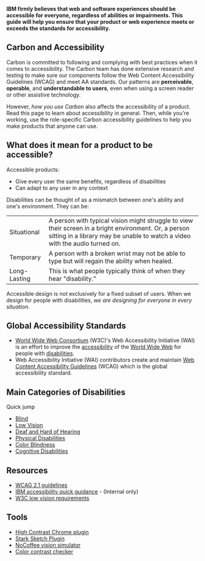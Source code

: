 **IBM firmly believes that web and software experiences should be accessible for everyone, regardless of abilities or impairments. This guide will help you ensure that your product or web experience meets or exceeds the standards for accessibility.**



## Carbon and Accessibility

Carbon is committed to following and complying with best practices when it comes to accessibility. The Carbon team has done extensive research and testing to make sure our components follow the Web Content Accessibility Guidelines (WCAG) and meet AA standards. Our patterns are **perceivable**, **operable**, and **understandable to users**, even when using a screen reader or other assistive technology.

However, _how you use Carbon_ also affects the accessibility of a product. Read this page to learn about accessibility in general. Then, while you're working, use the role-specific Carbon accessibility guidelines to help you make products that anyone can use.

## What does it mean for a product to be accessible?

Accessible products:

- Give every user the same benefits, regardless of disabilities
- Can adapt to any user in any context

Disabilities can be thought of as a mismatch between one's ability and one's environment. They can be:

|               |                 |
|-------------  | ----------------|  
| Situational   |     A person with typical vision might struggle to view their screen in a bright environment. Or, a person sitting in a library may be unable to watch a video with the audio turned on. |
| Temporary     |     A person with a broken wrist may not be able to type but will regain the ability when healed.      |
| Long-Lasting  |     This is what people typically think of when they hear "disability."    |

Accessible design is not exclusively for a fixed subset of users. When we design for people with disabilities, _we are designing for everyone in every situation._

## Global Accessibility Standards

- [World Wide Web Consortium](https://en.wikipedia.org/wiki/World_Wide_Web_Consortium) (W3C)'s Web Accessibility Initiative (WAI) is an effort to improve the [accessibility](https://en.wikipedia.org/wiki/Web_accessibility) of the [World Wide Web](https://en.wikipedia.org/wiki/World_Wide_Web) for people with [disabilities](https://en.wikipedia.org/wiki/Disability).
- Web Accessibility Initiative (WAI) contributors create and maintain [Web Content Accessibility Guidelines](https://www.w3.org/TR/WCAG21/) (WCAG) which is the global accessibility standard.

## Main Categories of Disabilities

Quick jump
- [Blind](/guidelines/accessibility/disabilities/#blind)
- [Low Vision](/guidelines/accessibility/disabilities/#low-vision)
- [Deaf and Hard of Hearing](/guidelines/accessibility/disabilities/#deaf)
- [Physical Disabilities](/guidelines/accessibility/disabilities/#physical)
- [Color Blindness](/guidelines/accessibility/disabilities/#color)
- [Cognitive Disabilities](/guidelines/accessibility/disabilities/#cognitive)


## Resources
- [WCAG 2.1 guidelines](https://www.w3.org/TR/WCAG21/)
- [IBM accessibility quick guidance](https://w3.ibm.com/able/devtest/quick/) - (Internal only)
- [W3C low vision requirements](https://www.w3.org/TR/low-vision-needs/)

## Tools
- [High Contrast Chrome plugin](https://chrome.google.com/webstore/detail/high-contrast/djcfdncoelnlbldjfhinnjlhdjlikmph/related?hl=en)
- [Stark Sketch Plugin](http://www.getstark.co/)
- [NoCoffee vision simulator](https://chrome.google.com/webstore/detail/nocoffee/jjeeggmbnhckmgdhmgdckeigabjfbddl)
- [Color contrast checker](https://marijohannessen.github.io/color-contrast-checker/)
